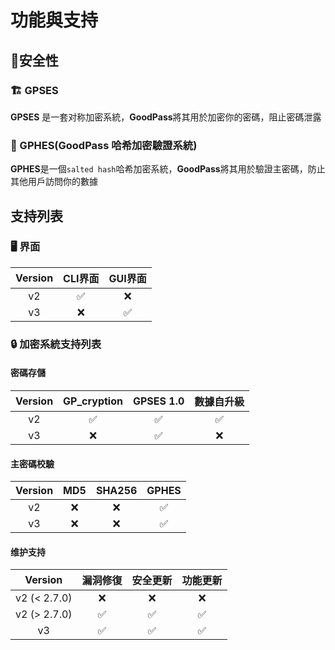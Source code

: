 # 功能與支持

## 🔐安全性

### 🏗️ GPSES

**GPSES** 是一套对称加密系統，**GoodPass**將其用於加密你的密碼，阻止密碼泄露

### 🔏 GPHES(GoodPass 哈希加密驗證系統)

**GPHES**是一個`salted hash`哈希加密系統，**GoodPass**將其用於驗證主密碼，防止其他用戶訪問你的數據

## 支持列表
### :desktop_computer: 界面

| Version | CLI界面 |      GUI界面       |
| :-----: | :-----: | :----------------: |
|   v2    |    ✅    |        :x:         |
|   v3    |   :x:   | :white_check_mark: |

### 🔒 加密系統支持列表

#### 密碼存儲

| Version |    GP_cryption     |     GPSES 1.0      |     數據自升級     |
| :-----: | :----------------: | :----------------: | :----------------: |
|   v2    | :white_check_mark: | :white_check_mark: | :white_check_mark: |
|   v3    |        :x:         | :white_check_mark: |        :x:         |
#### 主密碼校驗

| Version | MD5  | SHA256 |       GPHES        |
| :-----: | :--: | :----: | :----------------: |
|   v2    | :x:  |  :x:   | :white_check_mark: |
|   v3    | :x:  |  :x:   | :white_check_mark: |

#### 维护支持

|   Version    |      漏洞修復      |      安全更新      |      功能更新      |
| :----------: | :----------------: | :----------------: | :----------------: |
| v2 (< 2.7.0) |        :x:         |        :x:         |        :x:         |
| v2 (> 2.7.0) | :white_check_mark: | :white_check_mark: | :white_check_mark: |
|      v3      | :white_check_mark: | :white_check_mark: | :white_check_mark: |